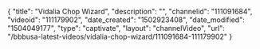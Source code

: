 {
    "title": "Vidalia Chop Wizard",
    "description": "",
    "channelid": "111091684",
    "videoid": "111179902",
    "date_created": "1502923408",
    "date_modified": "1504049177",
    "type": "captivate",
    "layout": "channelVideo",
    "url": "\/bbbusa-latest-videos\/vidalia-chop-wizard\/111091684-111179902"
}